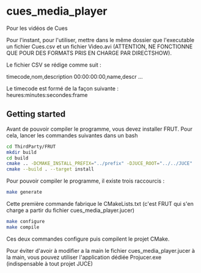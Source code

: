 # cues_media_player
Pour les vidéos de Cues

Pour l'instant, pour l'utiliser, mettre dans le même dossier que l'executable un fichier Cues.csv et un fichier Video.avi (ATTENTION, NE FONCTIONNE QUE POUR DES FORMATS PRIS EN CHARGE PAR DIRECTSHOW).

Le fichier CSV se rédige comme suit :

timecode,nom,description
00:00:00:00,name,descr
...

Le timecode est formé de la façon suivante : heures:minutes:secondes:frame

## Getting started

Avant de pouvoir compiler le programme, vous devez installer FRUT. Pour cela, lancer les commandes suivantes dans un bash
```bash
cd ThirdParty/FRUT
mkdir build
cd build
cmake .. -DCMAKE_INSTALL_PREFIX="../prefix" -DJUCE_ROOT="../../JUCE"
cmake --build . --target install
```

Pour pouvoir compiler le programme, il existe trois raccourcis :
```bash
make generate
```
Cette première commande fabrique le CMakeLists.txt (c'est FRUT qui s'en charge a partir du fichier cues_media_player.jucer)
```bash
make configure
make compile
```
Ces deux commandes configure puis compilent le projet CMake.

Pour éviter d'avoir à modifier a la main le fichier cues_media_player.jucer à la main, vous pouvez utiliser l'application dédiée Projucer.exe (indispensable à tout projet JUCE)
